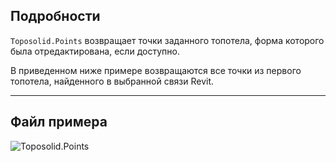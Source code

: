 ## Подробности
`Toposolid.Points` возвращает точки заданного топотела, форма которого была отредактирована, если доступно.

В приведенном ниже примере возвращаются все точки из первого топотела, найденного в выбранной связи Revit.
___
## Файл примера

![Toposolid.Points](./Revit.Elements.Toposolid.Points_img.jpg)
